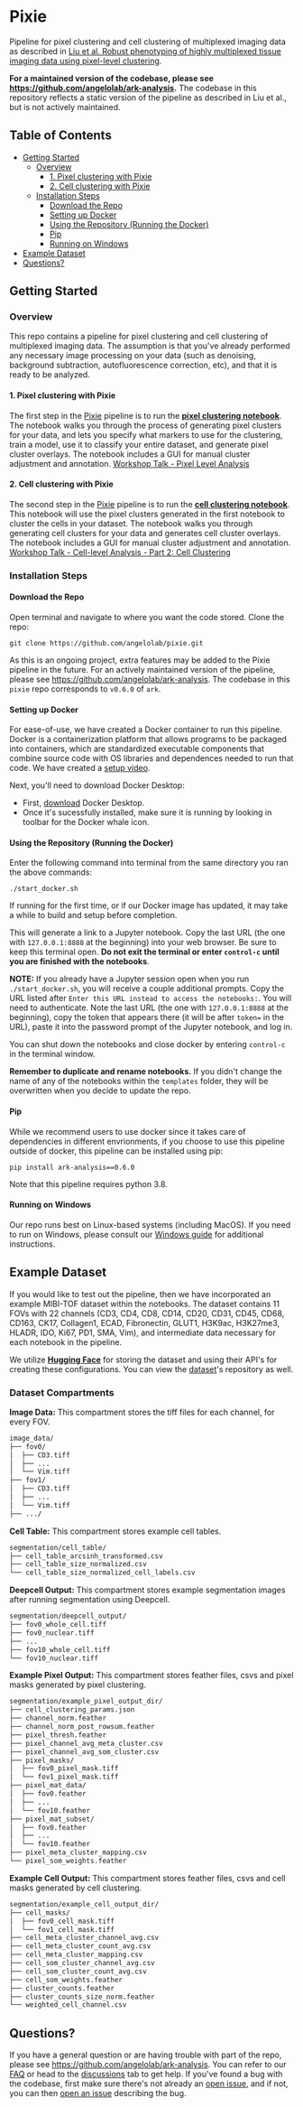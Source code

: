# Pixie

Pipeline for pixel clustering and cell clustering of multiplexed imaging data as described in [Liu et al. Robust phenotyping of highly multiplexed tissue imaging data using pixel-level clustering](https://doi.org/10.1101/2022.08.16.504171).

**For a maintained version of the codebase, please see https://github.com/angelolab/ark-analysis.** The codebase in this repository reflects a static version of the pipeline as described in Liu et al., but is not actively maintained.

## Table of Contents
- [Getting Started](#getting-started)
  - [Overview](#overview)
    - [1. Pixel clustering with Pixie](#1-pixel-clustering-with-pixie)
    - [2. Cell clustering with Pixie](#2-cell-clustering-with-pixie)
  - [Installation Steps](#installation-steps)
    - [Download the Repo](#download-the-repo)
    - [Setting up Docker](#setting-up-docker)
    - [Using the Repository (Running the Docker)](#using-the-repository-running-the-docker)
    - [Pip](#pip)
    - [Running on Windows](#running-on-windows)
- [Example Dataset](#example-dataset)
- [Questions?](#questions)


## Getting Started

### Overview
This repo contains a pipeline for pixel clustering and cell clustering of multiplexed imaging data. The assumption is that you've already performed any necessary image processing on your data (such as denoising, background subtraction, autofluorescence correction, etc), and that it is ready to be analyzed. 

#### 1. Pixel clustering with Pixie  
The first step in the [Pixie](https://www.biorxiv.org/content/10.1101/2022.08.16.504171v1) pipeline is to run the [**pixel clustering notebook**](./templates/2_Pixie_Cluster_Pixels.ipynb). The notebook walks you through the process of generating pixel clusters for your data, and lets you specify what markers to use for the clustering, train a model, use it to classify your entire dataset, and generate pixel cluster overlays. The notebook includes a GUI for manual cluster adjustment and annotation. [Workshop Talk - Pixel Level Analysis](https://youtu.be/e7C1NvaPLaY)

#### 2. Cell clustering with Pixie  
The second step in the [Pixie](https://www.biorxiv.org/content/10.1101/2022.08.16.504171v1) pipeline is to run the [**cell clustering notebook**](./templates/3_Pixie_Cluster_Cells.ipynb). This notebook will use the pixel clusters generated in the first notebook to cluster the cells in your dataset. The notebook walks you through generating cell clusters for your data and generates cell cluster overlays. The notebook includes a GUI for manual cluster adjustment and annotation. [Workshop Talk - Cell-level Analysis - Part 2: Cell Clustering](https://youtu.be/4_AJxrxPYlk?t=2704)


### Installation Steps

#### Download the Repo

Open terminal and navigate to where you want the code stored. Clone the repo:

```
git clone https://github.com/angelolab/pixie.git
```

As this is an ongoing project, extra features may be added to the Pixie pipeline in the future. For an actively maintained version of the pipeline, please see https://github.com/angelolab/ark-analysis. The codebase in this `pixie` repo corresponds to `v0.6.0` of `ark`.

#### Setting up Docker

For ease-of-use, we have created a Docker container to run this pipeline. Docker is a containerization platform that allows programs to be packaged into containers, which are standardized executable components that combine source code with OS libraries and dependences needed to run that code. We have created a [setup video](https://youtu.be/EXMGdi_Izdw).

Next, you'll need to download Docker Desktop:
 - First, [download](https://hub.docker.com/?overlay=onboarding) Docker Desktop. 
 - Once it's sucessfully installed, make sure it is running by looking in toolbar for the Docker whale icon. 


#### Using the Repository (Running the Docker)

Enter the following command into terminal from the same directory you ran the above commands:

```
./start_docker.sh
``` 

If running for the first time, or if our Docker image has updated, it may take a while to build and setup before completion. 

This will generate a link to a Jupyter notebook. Copy the last URL (the one with `127.0.0.1:8888` at the beginning) into your web browser. Be sure to keep this terminal open.  **Do not exit the terminal or enter `control-c` until you are finished with the notebooks**. 

**NOTE:** If you already have a Jupyter session open when you run `./start_docker.sh`, you will receive a couple additional prompts. Copy the URL listed after `Enter this URL instead to access the notebooks:`. You will need to authenticate. Note the last URL (the one with `127.0.0.1:8888` at the beginning), copy the token that appears there (it will be after `token=` in the URL), paste it into the password prompt of the Jupyter notebook, and log in.

You can shut down the notebooks and close docker by entering `control-c` in the terminal window.

**Remember to duplicate and rename notebooks.** If you didn't change the name of any of the notebooks within the `templates` folder, they will be overwritten when you decide to update the repo.


#### Pip

While we recommend users to use docker since it takes care of dependencies in different envrionments, if you choose to use this pipeline outside of docker, this pipeline can be installed using pip:

```
pip install ark-analysis==0.6.0
```

Note that this pipeline requires python 3.8.


#### Running on Windows

Our repo runs best on Linux-based systems (including MacOS). If you need to run on Windows, please consult our [Windows guide](https://ark-analysis.readthedocs.io/en/latest/_rtd/windows_setup.html) for additional instructions.

## Example Dataset

If you would like to test out the pipeline, then we have incorporated an example MIBI-TOF dataset within the notebooks. The dataset contains 11 FOVs with 22 channels (CD3, CD4, CD8, CD14, CD20, CD31, CD45, CD68, CD163, CK17, Collagen1, ECAD, Fibronectin, GLUT1, H3K9ac, H3K27me3, HLADR, IDO, Ki67, PD1, SMA, Vim), and intermediate data necessary for each notebook in the pipeline.

We utilize [**Hugging Face**](https://huggingface.co) for storing the dataset and using their API's for creating these configurations. You can view the [dataset](https://huggingface.co/datasets/angelolab/ark_example)'s repository as well.

### Dataset Compartments

**Image Data:** This compartment stores the tiff files for each channel, for every FOV.
```sh
image_data/
├── fov0/
│  ├── CD3.tiff
│  ├── ...
│  └── Vim.tiff
├── fov1/
│  ├── CD3.tiff
│  ├── ...
│  └── Vim.tiff
├── .../
```

**Cell Table:** This compartment stores example cell tables.

```sh
segmentation/cell_table/
├── cell_table_arcsinh_transformed.csv
├── cell_table_size_normalized.csv
└── cell_table_size_normalized_cell_labels.csv
```

**Deepcell Output:** This compartment stores example segmentation images after running segmentation using Deepcell.
```sh
segmentation/deepcell_output/
├── fov0_whole_cell.tiff
├── fov0_nuclear.tiff
├── ...
├── fov10_whole_cell.tiff
└── fov10_nuclear.tiff
```

**Example Pixel Output:** This compartment stores feather files, csvs and pixel masks generated by pixel clustering.

```sh
segmentation/example_pixel_output_dir/
├── cell_clustering_params.json
├── channel_norm.feather
├── channel_norm_post_rowsum.feather
├── pixel_thresh.feather
├── pixel_channel_avg_meta_cluster.csv
├── pixel_channel_avg_som_cluster.csv
├── pixel_masks/
│  ├── fov0_pixel_mask.tiff
│  └── fov1_pixel_mask.tiff
├── pixel_mat_data/
│  ├── fov0.feather
│  ├── ...
│  └── fov10.feather
├── pixel_mat_subset/
│  ├── fov0.feather
│  ├── ...
│  └── fov10.feather
├── pixel_meta_cluster_mapping.csv
└── pixel_som_weights.feather
```

**Example Cell Output:** This compartment stores feather files, csvs and cell masks generated by cell clustering.

```sh
segmentation/example_cell_output_dir/
├── cell_masks/
│  ├── fov0_cell_mask.tiff
│  └── fov1_cell_mask.tiff
├── cell_meta_cluster_channel_avg.csv
├── cell_meta_cluster_count_avg.csv
├── cell_meta_cluster_mapping.csv
├── cell_som_cluster_channel_avg.csv
├── cell_som_cluster_count_avg.csv
├── cell_som_weights.feather
├── cluster_counts.feather
├── cluster_counts_size_norm.feather
└── weighted_cell_channel.csv
```


## Questions?

If you have a general question or are having trouble with part of the repo, please see https://github.com/angelolab/ark-analysis. You can refer to our [FAQ](https://ark-analysis.readthedocs.io/en/latest/_rtd/faq.html) or head to the [discussions](https://github.com/angelolab/ark-analysis/discussions) tab to get help. If you've found a bug with the codebase, first make sure there's not already an [open issue](https://github.com/angelolab/ark-analysis/issues), and if not, you can then [open an issue](https://github.com/angelolab/ark-analysis/issues/new/choose) describing the bug.
